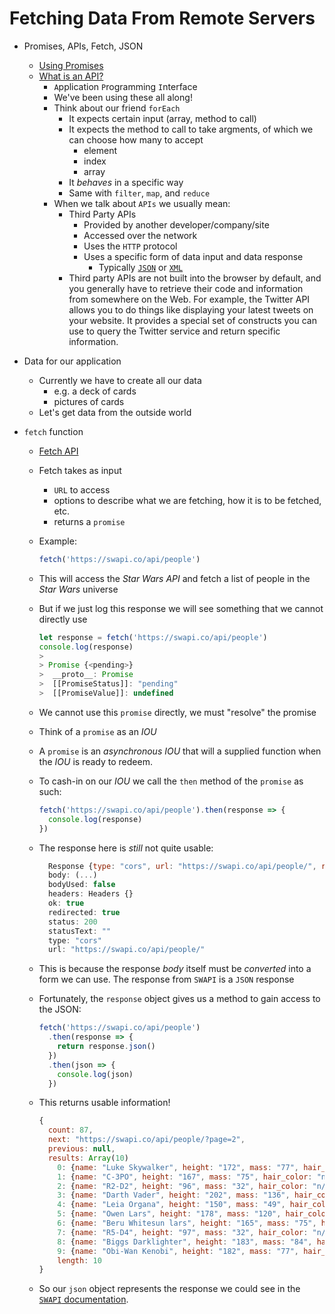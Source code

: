 # Fetching Data From Remote Servers

- Promises, APIs, Fetch, JSON
  - [Using Promises](https://developer.mozilla.org/en-US/docs/Web/JavaScript/Guide/Using_promises)
  - [What is an API?](https://developer.mozilla.org/en-US/docs/Learn/JavaScript/Client-side_web_APIs/Introduction)
    - `A`pplication `P`rogramming `I`nterface
    - We've been using these all along!
    - Think about our friend `forEach`
      - It expects certain input (array, method to call)
      - It expects the method to call to take argments, of which we can choose how many to accept
        - element
        - index
        - array
      - It _behaves_ in a specific way
      - Same with `filter`, `map`, and `reduce`
    - When we talk about `APIs` we usually mean:
      - Third Party APIs
        - Provided by another developer/company/site
        - Accessed over the network
        - Uses the `HTTP` protocol
        - Uses a specific form of data input and data response
          - Typically [`JSON`](http://json.org/) or [`XML`](https://developer.mozilla.org/en-US/docs/XML_introduction)
      - Third party APIs are not built into the browser by default, and you generally have to retrieve their code and information from somewhere on the Web. For example, the Twitter API allows you to do things like displaying your latest tweets on your website. It provides a special set of constructs you can use to query the Twitter service and return specific information.
- Data for our application
  - Currently we have to create all our data
    - e.g. a deck of cards
    - pictures of cards
  - Let's get data from the outside world
- `fetch` function

  - [Fetch API](https://developer.mozilla.org/en-US/docs/Web/API/Fetch_API)
  - Fetch takes as input
    - `URL` to access
    - options to describe what we are fetching, how it is to be fetched, etc.
    - returns a `promise`
  - Example:

    ```javascript
    fetch('https://swapi.co/api/people')
    ```

  - This will access the _Star Wars API_ and fetch a list of people in the _Star Wars_ universe

  - But if we just log this response we will see something that we cannot directly use

    ```javascript
    let response = fetch('https://swapi.co/api/people')
    console.log(response)
    >
    > Promise {<pending>}
    >  __proto__: Promise
    >  [[PromiseStatus]]: "pending"
    >  [[PromiseValue]]: undefined
    ```

  - We cannot use this `promise` directly, we must "resolve" the promise
  - Think of a `promise` as an _IOU_
  - A `promise` is an _asynchronous_ _IOU_ that will a supplied function when the _IOU_ is ready to redeem.
  - To cash-in on our _IOU_ we call the `then` method of the `promise` as such:

    ```javascript
    fetch('https://swapi.co/api/people').then(response => {
      console.log(response)
    })
    ```

  - The response here is _still_ not quite usable:

    ```javascript
      Response {type: "cors", url: "https://swapi.co/api/people/", redirected: true, status: 200, ok: true, …}
      body: (...)
      bodyUsed: false
      headers: Headers {}
      ok: true
      redirected: true
      status: 200
      statusText: ""
      type: "cors"
      url: "https://swapi.co/api/people/"
    ```

  - This is because the response _body_ itself must be _converted_ into a form we can use. The response from `SWAPI` is a `JSON` response
  - Fortunately, the `response` object gives us a method to gain access to the JSON:

    ```javascript
    fetch('https://swapi.co/api/people')
      .then(response => {
        return response.json()
      })
      .then(json => {
        console.log(json)
      })
    ```

  - This returns usable information!

    ```javascript
    {
      count: 87,
      next: "https://swapi.co/api/people/?page=2",
      previous: null,
      results: Array(10)
        0: {name: "Luke Skywalker", height: "172", mass: "77", hair_color: "blond", skin_color: "fair", …}
        1: {name: "C-3PO", height: "167", mass: "75", hair_color: "n/a", skin_color: "gold", …}
        2: {name: "R2-D2", height: "96", mass: "32", hair_color: "n/a", skin_color: "white, blue", …}
        3: {name: "Darth Vader", height: "202", mass: "136", hair_color: "none", skin_color: "white", …}
        4: {name: "Leia Organa", height: "150", mass: "49", hair_color: "brown", skin_color: "light", …}
        5: {name: "Owen Lars", height: "178", mass: "120", hair_color: "brown, grey", skin_color: "light", …}
        6: {name: "Beru Whitesun lars", height: "165", mass: "75", hair_color: "brown", skin_color: "light", …}
        7: {name: "R5-D4", height: "97", mass: "32", hair_color: "n/a", skin_color: "white, red", …}
        8: {name: "Biggs Darklighter", height: "183", mass: "84", hair_color: "black", skin_color: "light", …}
        9: {name: "Obi-Wan Kenobi", height: "182", mass: "77", hair_color: "auburn, white", skin_color: "fair", …}
        length: 10
    }
    ```

  - So our `json` object represents the response we could see in the [`SWAPI` documentation](https://swapi.co/documentation#people).
